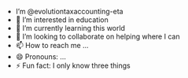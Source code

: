 - I’m @evolutiontaxaccounting-eta
- 👀 I’m interested in education
- 🌱 I’m currently learning this world
- 💞️ I’m looking to collaborate on helping where I can
- 📫 How to reach me ...
- 😄 Pronouns: ...
- ⚡ Fun fact: I only know three things 

<!---
evoulutiontaxaccounting-eta/evoulutiontaxaccounting-eta is a ✨ special ✨ repository because its `README.md` (this file) appears on your GitHub profile.
You can click the Preview link to take a look at your changes.
--->
